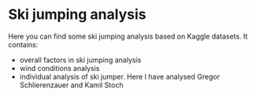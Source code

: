 # Ski jumping analysis
Here you can find some ski jumping analysis based on Kaggle datasets. It contains:
- overall factors in ski jumping analysis
- wind conditions analysis
- individual analysis of ski jumper. Here I have analysed Gregor Schlierenzauer and Kamil Stoch
